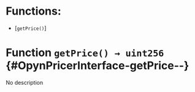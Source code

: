 # Functions:

- [`getPrice()`]

# Function `getPrice() → uint256` {#OpynPricerInterface-getPrice--}

No description

